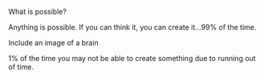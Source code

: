 What is possible?

Anything is possible. 
If you can think it, you can create it...99% of the time.

Include an image of a brain

1% of the time you may not be able to create something due to running out 
of time. 
